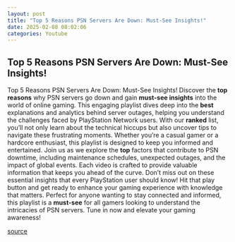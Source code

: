 ```yaml
---
layout: post
title: "Top 5 Reasons PSN Servers Are Down: Must-See Insights!"
date: 2025-02-08 08:02:06
categories: Youtube
---
```


## Top 5 Reasons PSN Servers Are Down: Must-See Insights!

Top 5 Reasons PSN Servers Are Down: Must-See Insights!
Discover the **top reasons** why PSN servers go down and gain **must-see insights** into the world of online gaming. This engaging playlist dives deep into the **best** explanations and analytics behind server outages, helping you understand the challenges faced by PlayStation Network users.
With our **ranked** list, you’ll not only learn about the technical hiccups but also uncover tips to navigate these frustrating moments. Whether you’re a casual gamer or a hardcore enthusiast, this playlist is designed to keep you informed and entertained. 
Join us as we explore the **top** factors that contribute to PSN downtime, including maintenance schedules, unexpected outages, and the impact of global events. Each video is crafted to provide valuable information that keeps you ahead of the curve. 
Don’t miss out on these essential insights that every PlayStation user should know! Hit that play button and get ready to enhance your gaming experience with knowledge that matters. Perfect for anyone wanting to stay connected and informed, this playlist is a **must-see** for all gamers looking to understand the intricacies of PSN servers. Tune in now and elevate your gaming awareness!

[source](https://www.youtube.com/playlist?list=PLpv4c_6ttqEDQY-M84mgOFOaveORRHroM)